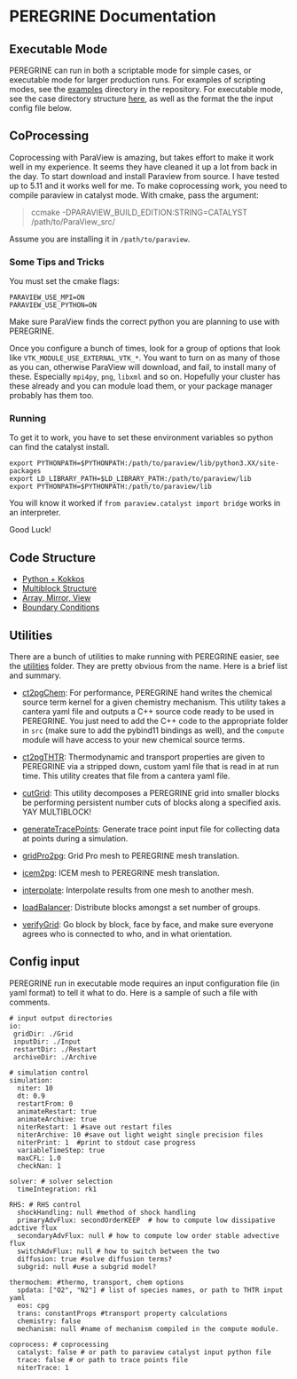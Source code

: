# PEREGRINE Documentation


## Executable Mode

PEREGRINE can run in both a scriptable mode for simple cases, or executable mode for larger production runs. For examples of scripting modes, see the [examples](https://github.com/kaschau/PEREGRINE/tree/main/examples) directory in the repository. For executable mode, see the case directory structure [here](./executableMode.md), as well as the format the the input config file below.

## CoProcessing

Coprocessing with ParaView is amazing, but takes effort to make it work well in my experience. It seems they have cleaned it up a lot from back in the day. To start download and install Paraview from source. I have tested up to 5.11 and it works well for me. To make coprocessing work, you need to compile paraview in catalyst mode. With cmake, pass the argument:

> ccmake -DPARAVIEW_BUILD_EDITION:STRING=CATALYST /path/to/ParaView_src/

Assume you are installing it in `/path/to/paraview`.

### Some Tips and Tricks

You must set the cmake flags:
```
PARAVIEW_USE_MPI=ON
PARAVIEW_USE_PYTHON=ON
```

Make sure ParaView finds the correct python you are planning to use with PEREGRINE.

Once you configure a bunch of times, look for a group of options that look like `VTK_MODULE_USE_EXTERNAL_VTK_*`. You want to turn on as many of those as you can, otherwise ParaView will download, and fail, to install many of these. Especially `mpi4py`, `png`, `libxml` and so on. Hopefully your cluster has these already and you can module load them, or your package manager probably has them too.


### Running

To get it to work, you have to set these environment variables so python can find the catalyst install.

```
export PYTHONPATH=$PYTHONPATH:/path/to/paraview/lib/python3.XX/site-packages
export LD_LIBRARY_PATH=$LD_LIBRARY_PATH:/path/to/paraview/lib
export PYTHONPATH=$PYTHONPATH:/path/to/paraview/lib
```

You will know it worked if `from paraview.catalyst import bridge` works in an interpreter.

Good Luck!


## Code Structure
  * [Python + Kokkos](./codeStructure/pythonKokkos.md)
  * [Multiblock Structure](./codeStructure/multiblock.md)
  * [Array, Mirror, View](./codeStructure/arrayMirrorView.md)
  * [Boundary Conditions](./boundaryConditions.md)

## Utilities
There are a bunch of utilities to make running with PEREGRINE easier, see the [utilities](https://github.com/kaschau/PEREGRINE/tree/main/utilities) folder. They are pretty obvious from the name. Here is a brief list and summary.

 * [ct2pgChem](https://github.com/kaschau/PEREGRINE/blob/main/utilities/ct2pgChem.py): For performance, PEREGRINE hand writes the chemical source term kernel for a given chemistry mechanism. This utility takes a cantera yaml file and outputs a C++ source code ready to be used in PEREGRINE. You just need to add the C++ code to the appropriate folder in `src` (make sure to add the pybind11 bindings as well), and the `compute` module will have access to your new chemical source terms.

 * [ct2pgTHTR](https://github.com/kaschau/PEREGRINE/blob/main/utilities/ct2THTR.py): Thermodynamic and transport properties are given to PEREGRINE via a stripped down, custom yaml file that is read in at run time. This utility creates that file from a cantera yaml file.

 * [cutGrid](https://github.com/kaschau/PEREGRINE/blob/main/utilities/cutGrid.py): This utility decomposes a PEREGRINE grid into smaller blocks be performing persistent number cuts of blocks along a specified axis. YAY MULTIBLOCK!

 * [generateTracePoints](https://github.com/kaschau/PEREGRINE/blob/main/utilities/generateTracePoints.py): Generate trace point input file for collecting data at points during a simulation.

 * [gridPro2pg](https://github.com/kaschau/PEREGRINE/blob/main/utilities/gridPro2pg.py): Grid Pro mesh to PEREGRINE mesh translation.

 * [icem2pg](https://github.com/kaschau/PEREGRINE/blob/main/utilities/icem2pg.py): ICEM mesh to PEREGRINE mesh translation.

 * [interpolate](https://github.com/kaschau/PEREGRINE/blob/main/utilities/interpolate.py): Interpolate results from one mesh to another mesh.

 * [loadBalancer](https://github.com/kaschau/PEREGRINE/blob/main/utilities/loadBalancer.py): Distribute blocks amongst a set number of groups.

 * [verifyGrid](https://github.com/kaschau/PEREGRINE/blob/main/utilities/verifyGrid.py): Go block by block, face by face, and make sure everyone agrees who is connected to who, and in what orientation.

 ## Config input

PEREGRINE run in executable mode requires an input configuration file (in yaml format) to tell it what to do. Here is a sample of such a file with comments.

    # input output directories
    io:
     gridDir: ./Grid
     inputDir: ./Input
     restartDir: ./Restart
     archiveDir: ./Archive

    # simulation control
    simulation:
      niter: 10
      dt: 0.9
      restartFrom: 0
      animateRestart: true
      animateArchive: true
      niterRestart: 1 #save out restart files
      niterArchive: 10 #save out light weight single precision files
      niterPrint: 1  #print to stdout case progress
      variableTimeStep: true
      maxCFL: 1.0
      checkNan: 1

    solver: # solver selection
      timeIntegration: rk1

    RHS: # RHS control
      shockHandling: null #method of shock handling
      primaryAdvFlux: secondOrderKEEP  # how to compute low dissipative adctive flux
      secondaryAdvFlux: null # how to compute low order stable advective flux
      switchAdvFlux: null # how to switch between the two
      diffusion: true #solve diffusion terms?
      subgrid: null #use a subgrid model?

    thermochem: #thermo, transport, chem options
      spdata: ["O2", "N2"] # list of species names, or path to THTR input yaml
      eos: cpg
      trans: constantProps #transport property calculations
      chemistry: false
      mechanism: null #name of mechanism compiled in the compute module.

    coprocess: # coprocessing
      catalyst: false # or path to paraview catalyst input python file
      trace: false # or path to trace points file
      niterTrace: 1
